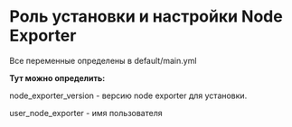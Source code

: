 Роль установки и настройки Node Exporter
=========

Все переменные определены в default/main.yml

**Тут можно определить:**

node_exporter_version - версию node exporter для установки.

user_node_exporter - имя пользователя
